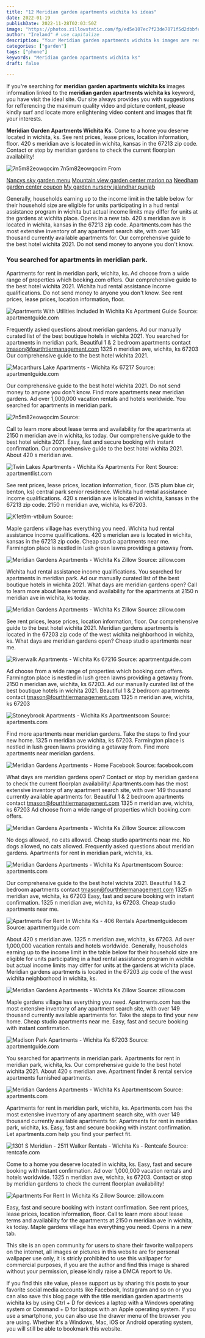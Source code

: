 ```yaml
---
title: "12 Meridian garden apartments wichita ks ideas"
date: 2022-01-19
publishDate: 2022-11-28T02:03:50Z
image: "https://photos.zillowstatic.com/fp/ed5e107ec7f23de7071f5d2dbbfc1be2-p_e.jpg"
author: "Ireland" # use capitalize
description: "Your Meridian garden apartments wichita ks images are ready. Meridian garden apartments wichita ks are a topic that is being searched for and liked by netizens today. You can Download the Meridian garden apartments wichita ks files here. Get all free photos and vectors."
categories: ["garden"]
tags: ["phone"]
keywords: "Meridian garden apartments wichita ks"
draft: false

---
```


If you're searching for **meridian garden apartments wichita ks** images information linked to the **meridian garden apartments wichita ks** keyword, you have visit the ideal  site.  Our site always  provides you with  suggestions  for refferencing  the maximum  quality video and picture  content, please kindly surf and locate more enlightening video content and images  that fit your interests.

**Meridian Garden Apartments Wichita Ks**. Come to a home you deserve located in wichita, ks. See rent prices, lease prices, location information, floor. 420 s meridian ave is located in wichita, kansas in the 67213 zip code. Contact or stop by meridian gardens to check the current floorplan availability!

![7n5m82eowqocim](https://photonet.hotpads.com/search/listingPhoto/TurboTenant/794532/0000_1517610875_large.jpg "7n5m82eowqocim")
7n5m82eowqocim From 

[Nancys sky garden menu](/nancys-sky-garden-menu/)
[Mountain view garden center marion pa](/mountain-view-garden-center-marion-pa/)
[Needham garden center coupon](/needham-garden-center-coupon/)
[My garden nursery jalandhar punjab](/my-garden-nursery-jalandhar-punjab/)

Generally, households earning up to the income limit in the table below for their household size are eligible for units participating in a hud rental assistance program in wichita but actual income limits may differ for units at the gardens at wichita place. Opens in a new tab. 420 s meridian ave is located in wichita, kansas in the 67213 zip code. Apartments.com has the most extensive inventory of any apartment search site, with over 149 thousand currently available apartments for. Our comprehensive guide to the best hotel wichita 2021. Do not send money to anyone you don&#039;t know.

### You searched for apartments in meridian park.

Apartments for rent in meridian park, wichita, ks. Ad choose from a wide range of properties which booking.com offers. Our comprehensive guide to the best hotel wichita 2021. Wichita hud rental assistance income qualifications. Do not send money to anyone you don&#039;t know. See rent prices, lease prices, location information, floor.


![Apartments With Utilities Included In Wichita Ks Apartment Guide](https://rentpath-res.cloudinary.com/w_336,h_280,t_rp,cs_tinysrgb,fl_force_strip,c_fill/e_unsharp_mask:50,q_auto/2edb1889f7bb1310e9be8d3a73ca394d "Apartments With Utilities Included In Wichita Ks Apartment Guide")
Source: apartmentguide.com

Frequently asked questions about meridian gardens. Ad our manually curated list of the best boutique hotels in wichita 2021. You searched for apartments in meridian park. Beautiful 1 &amp; 2 bedroom apartments contact tmason@fourthtiermanagement.com 1325 n meridian ave, wichita, ks 67203 Our comprehensive guide to the best hotel wichita 2021.

![Macarthurs Lake Apartments - Wichita Ks 67217](https://rentpath-res.cloudinary.com/$img_current/t_3x2_jpg_xl/abf36d38e670e267fe2d621416c62e0e "Macarthurs Lake Apartments - Wichita Ks 67217")
Source: apartmentguide.com

Our comprehensive guide to the best hotel wichita 2021. Do not send money to anyone you don&#039;t know. Find more apartments near meridian gardens. Ad over 1,000,000 vacation rentals and hotels worldwide. You searched for apartments in meridian park.

![7n5m82eowqocim](https://photonet.hotpads.com/search/listingPhoto/TurboTenant/794532/0000_1517610875_large.jpg "7n5m82eowqocim")
Source: 

Call to learn more about lease terms and availability for the apartments at 2150 n meridian ave in wichita, ks today. Our comprehensive guide to the best hotel wichita 2021. Easy, fast and secure booking with instant confirmation. Our comprehensive guide to the best hotel wichita 2021. About 420 s meridian ave.

![Twin Lakes Apartments - Wichita Ks Apartments For Rent](https://res.cloudinary.com/apartmentlist/image/upload/c_fit,dpr_auto,f_auto,h_640,q_auto,w_640/crfxcvle6zcsh4xlloi7.jpg "Twin Lakes Apartments - Wichita Ks Apartments For Rent")
Source: apartmentlist.com

See rent prices, lease prices, location information, floor. (515 plum blue cir, benton, ks) central park senior residence. Wichita hud rental assistance income qualifications. 420 s meridian ave is located in wichita, kansas in the 67213 zip code. 2150 n meridian ave, wichita, ks 67203.

![K1et9m-vtbilum](https://rentpath-res.cloudinary.com/$img_current/t_3x2_jpg_xl/f0fc466c255c35b6e01881f7a2fecfb0 "K1et9m-vtbilum")
Source: 

Maple gardens village has everything you need. Wichita hud rental assistance income qualifications. 420 s meridian ave is located in wichita, kansas in the 67213 zip code. Cheap studio apartments near me. Farmington place is nestled in lush green lawns providing a getaway from.

![Meridian Gardens Apartments - Wichita Ks Zillow](https://photos.zillowstatic.com/fp/9eb379c9c72a56c1d4d7e705dbfd8661-uncropped_scaled_within_1344_1008.webp "Meridian Gardens Apartments - Wichita Ks Zillow")
Source: zillow.com

Wichita hud rental assistance income qualifications. You searched for apartments in meridian park. Ad our manually curated list of the best boutique hotels in wichita 2021. What days are meridian gardens open? Call to learn more about lease terms and availability for the apartments at 2150 n meridian ave in wichita, ks today.

![Meridian Gardens Apartments - Wichita Ks Zillow](https://photos.zillowstatic.com/fp/7e2a3045af81301908afd850317ead3e-d_d.jpg "Meridian Gardens Apartments - Wichita Ks Zillow")
Source: zillow.com

See rent prices, lease prices, location information, floor. Our comprehensive guide to the best hotel wichita 2021. Meridian gardens apartments is located in the 67203 zip code of the west wichita neighborhood in wichita, ks. What days are meridian gardens open? Cheap studio apartments near me.

![Riverwalk Apartments - Wichita Ks 67216](https://rentpath-res.cloudinary.com/$img_current/t_3x2_jpg_xl/d1358cf7442603a485961abff2ae493a "Riverwalk Apartments - Wichita Ks 67216")
Source: apartmentguide.com

Ad choose from a wide range of properties which booking.com offers. Farmington place is nestled in lush green lawns providing a getaway from. 2150 n meridian ave, wichita, ks 67203. Ad our manually curated list of the best boutique hotels in wichita 2021. Beautiful 1 &amp; 2 bedroom apartments contact tmason@fourthtiermanagement.com 1325 n meridian ave, wichita, ks 67203

![Stoneybrook Apartments - Wichita Ks Apartmentscom](https://images1.apartments.com/i2/GJ1UxuPrtZFAKAhdVCCcqtDseayYY_ROGuQjKSFuSnk/111/stoneybrook-apartments-wichita-ks-beautiful-courtyards.jpg "Stoneybrook Apartments - Wichita Ks Apartmentscom")
Source: apartments.com

Find more apartments near meridian gardens. Take the steps to find your new home. 1325 n meridian ave wichita, ks 67203. Farmington place is nestled in lush green lawns providing a getaway from. Find more apartments near meridian gardens.

![Meridian Gardens Apartments - Home Facebook](https://lookaside.fbsbx.com/lookaside/crawler/media/?media_id=674921752629860 "Meridian Gardens Apartments - Home Facebook")
Source: facebook.com

What days are meridian gardens open? Contact or stop by meridian gardens to check the current floorplan availability! Apartments.com has the most extensive inventory of any apartment search site, with over 149 thousand currently available apartments for. Beautiful 1 &amp; 2 bedroom apartments contact tmason@fourthtiermanagement.com 1325 n meridian ave, wichita, ks 67203 Ad choose from a wide range of properties which booking.com offers.

![Meridian Gardens Apartments - Wichita Ks Zillow](https://photos.zillowstatic.com/fp/d3b8c149e1253cca84a44ade3ed637be-uncropped_scaled_within_1344_1008.webp "Meridian Gardens Apartments - Wichita Ks Zillow")
Source: zillow.com

No dogs allowed, no cats allowed. Cheap studio apartments near me. No dogs allowed, no cats allowed. Frequently asked questions about meridian gardens. Apartments for rent in meridian park, wichita, ks.

![Meridian Gardens Apartments - Wichita Ks Apartmentscom](https://images1.apartments.com/i2/O1-k8zjbimbOHYyDCLTHkXohjpqGWfbpN57TWqJZps4/111/meridian-gardens-wichita-ks-primary-photo.jpg "Meridian Gardens Apartments - Wichita Ks Apartmentscom")
Source: apartments.com

Our comprehensive guide to the best hotel wichita 2021. Beautiful 1 &amp; 2 bedroom apartments contact tmason@fourthtiermanagement.com 1325 n meridian ave, wichita, ks 67203 Easy, fast and secure booking with instant confirmation. 1325 n meridian ave, wichita, ks 67203. Cheap studio apartments near me.

![Apartments For Rent In Wichita Ks - 406 Rentals Apartmentguidecom](https://rentpath-res.cloudinary.com/w_336,h_280,t_rp,cs_tinysrgb,fl_force_strip,c_fill/e_unsharp_mask:50,q_auto/800b199f8c67201a82bbe519894ed7e0 "Apartments For Rent In Wichita Ks - 406 Rentals Apartmentguidecom")
Source: apartmentguide.com

About 420 s meridian ave. 1325 n meridian ave, wichita, ks 67203. Ad over 1,000,000 vacation rentals and hotels worldwide. Generally, households earning up to the income limit in the table below for their household size are eligible for units participating in a hud rental assistance program in wichita but actual income limits may differ for units at the gardens at wichita place. Meridian gardens apartments is located in the 67203 zip code of the west wichita neighborhood in wichita, ks.

![Meridian Gardens Apartments - Wichita Ks Zillow](https://photos.zillowstatic.com/fp/6ce3dc12411ac3c3d5a1c07acbeb3c92-o_a.webp "Meridian Gardens Apartments - Wichita Ks Zillow")
Source: zillow.com

Maple gardens village has everything you need. Apartments.com has the most extensive inventory of any apartment search site, with over 149 thousand currently available apartments for. Take the steps to find your new home. Cheap studio apartments near me. Easy, fast and secure booking with instant confirmation.

![Madison Park Apartments - Wichita Ks 67203](https://rentpath-res.cloudinary.com/$img_current/t_3x2_jpg_xl/017636ef3d2435ddfce365379e790b47 "Madison Park Apartments - Wichita Ks 67203")
Source: apartmentguide.com

You searched for apartments in meridian park. Apartments for rent in meridian park, wichita, ks. Our comprehensive guide to the best hotel wichita 2021. About 420 s meridian ave. Apartment finder &amp; rental service apartments furnished apartments.

![Meridian Gardens Apartments - Wichita Ks Apartmentscom](https://images1.apartments.com/i2/OTDBkyyv1eIqKY31rcGFy0Vo1JLAQNuIPEY-xS2-fBU/111/meridian-gardens-wichita-ks-building-photo.jpg "Meridian Gardens Apartments - Wichita Ks Apartmentscom")
Source: apartments.com

Apartments for rent in meridian park, wichita, ks. Apartments.com has the most extensive inventory of any apartment search site, with over 149 thousand currently available apartments for. Apartments for rent in meridian park, wichita, ks. Easy, fast and secure booking with instant confirmation. Let apartments.com help you find your perfect fit.

![1301 S Meridian - 2511 Walker Rentals - Wichita Ks - Rentcafe](https://cdngeneral.rentcafe.com/dmslivecafe/3/1217428/Century_Property_Management_street_sign_proof_REVISED_33.jpg?width=350 "1301 S Meridian - 2511 Walker Rentals - Wichita Ks - Rentcafe")
Source: rentcafe.com

Come to a home you deserve located in wichita, ks. Easy, fast and secure booking with instant confirmation. Ad over 1,000,000 vacation rentals and hotels worldwide. 1325 n meridian ave, wichita, ks 67203. Contact or stop by meridian gardens to check the current floorplan availability!

![Apartments For Rent In Wichita Ks Zillow](https://photos.zillowstatic.com/fp/ed5e107ec7f23de7071f5d2dbbfc1be2-p_e.jpg "Apartments For Rent In Wichita Ks Zillow")
Source: zillow.com

Easy, fast and secure booking with instant confirmation. See rent prices, lease prices, location information, floor. Call to learn more about lease terms and availability for the apartments at 2150 n meridian ave in wichita, ks today. Maple gardens village has everything you need. Opens in a new tab.

This site is an open community for users to share their favorite wallpapers on the internet, all images or pictures in this website are for personal wallpaper use only, it is stricly prohibited to use this wallpaper for commercial purposes, if you are the author and find this image is shared without your permission, please kindly raise a DMCA report to Us.

If you find this site value, please support us by sharing this posts to your favorite social media accounts like Facebook, Instagram and so on or you can also save this blog page with the title meridian garden apartments wichita ks by using Ctrl + D for devices a laptop with a Windows operating system or Command + D for laptops with an Apple operating system. If you use a smartphone, you can also use the drawer menu of the browser you are using. Whether it's a Windows, Mac, iOS or Android operating system, you will still be able to bookmark this website.
